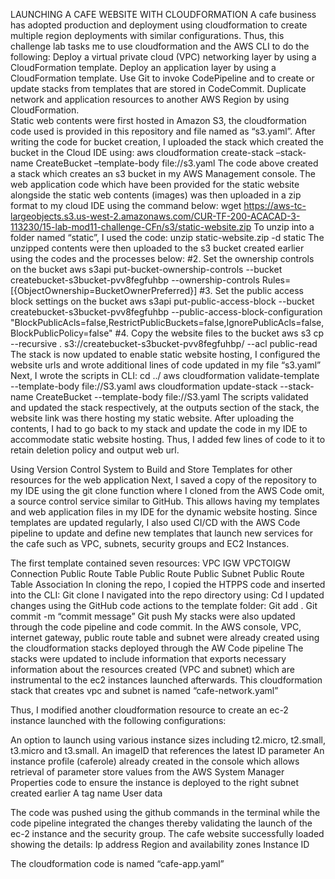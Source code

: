 LAUNCHING A CAFE WEBSITE WITH CLOUDFORMATION
A cafe business has adopted production and deployment using cloudformation to create multiple region deployments with similar configurations. Thus, this challenge lab tasks me to use cloudformation and the AWS CLI to do the following:
Deploy a virtual private cloud (VPC) networking layer by using a CloudFormation template.
Deploy an application layer by using a CloudFormation template.
Use Git to invoke CodePipeline and to create or update stacks from templates that are stored in CodeCommit.
Duplicate network and application resources to another AWS Region by using CloudFormation.  
Static web contents were first hosted in Amazon S3, the cloudformation code used is provided in this repository and file named as “s3.yaml”. 
After writing the code for bucket creation, I uploaded the stack which created the bucket in the Cloud IDE using:
aws cloudformation create-stack –stack-name CreateBucket –template-body file://s3.yaml
The code above created a stack which creates an s3 bucket in my AWS Management console. The web application code which have been provided for the static website alongside the static web contents (images) was then uploaded in a zip format to my cloud IDE using the command below:
wget https://aws-tc-largeobjects.s3.us-west-2.amazonaws.com/CUR-TF-200-ACACAD-3-113230/15-lab-mod11-challenge-CFn/s3/static-website.zip
To unzip into a folder named “static”, I used the code:
unzip static-website.zip -d static
The unzipped contents were then uploaded to the s3 bucket created earlier using the codes and the processes below:
#2. Set the ownership controls on the bucket
aws s3api put-bucket-ownership-controls --bucket createbucket-s3bucket-pvv8fegfuhbp --ownership-controls Rules=[{ObjectOwnership=BucketOwnerPreferred}]
#3. Set the public access block settings on the bucket
aws s3api put-public-access-block --bucket createbucket-s3bucket-pvv8fegfuhbp --public-access-block-configuration "BlockPublicAcls=false,RestrictPublicBuckets=false,IgnorePublicAcls=false,BlockPublicPolicy=false"
#4. Copy the website files to the bucket
aws s3 cp --recursive . s3://createbucket-s3bucket-pvv8fegfuhbp/ --acl public-read
The stack is now updated to enable static website hosting, I configured the website urls and wrote additional lines of code updated in my file “s3.yaml”
Next, I wrote the scripts in CLI:
cd ../
aws cloudformation validate-template --template-body file://S3.yaml
aws cloudformation update-stack --stack-name CreateBucket --template-body file://S3.yaml
The scripts validated and updated the stack respectively, at the outputs section of the stack, the website link was there hosting my static website.
After uploading the contents, I had to go back to my stack and update the code in my IDE to accommodate static website hosting. Thus, I added few lines of code to it to retain deletion policy and output web url.

Using Version Control System to Build and Store Templates for other resources for the web application
Next, I saved a copy of the repository to my IDE using the git clone function where I cloned from the AWS Code omit, a source control service similar to GitHub. This allows having my templates and web application files in my IDE for the dynamic website hosting. Since templates are updated regularly, I also used CI/CD with the AWS Code pipeline to update and define new templates that launch new services for the cafe such as VPC, subnets, security groups and EC2 Instances.

The first template contained seven resources:
VPC
IGW
VPCTOIGW Connection
Public Route Table
Public Route
Public Subnet
Public Route Table Association
In cloning the repo, I copied the HTPPS code and inserted into the CLI:
Git clone <htpps code>
I navigated into the repo directory using:
Cd <repo directory>
I updated changes using the GitHub code actions to the template folder:
Git add .
Git commit -m “commit message”
Git push
My stacks were also updated through the code pipeline and code commit. In the AWS console, VPC, internet gateway, public route table and subnet were already created using the cloudformation stacks deployed through the AW Code pipeline
The stacks were updated to include information that exports necessary information about the resources created (VPC and subnet) which are instrumental to the ec2 instances launched afterwards. This cloudformation stack that creates vpc and subnet is named “cafe-network.yaml”

Thus, I modified another cloudformation resource to create an ec-2 instance launched with the following configurations:

An option to launch using various instance sizes including t2.micro, t2.small, t3.micro and t3.small.
An imageID that references the latest ID parameter
An instance profile (caferole) already created in the console which allows retrieval of parameter store values from the AWS System Manager
Properties code to ensure the instance is deployed to the right subnet created earlier
A tag name
User data

The code was pushed using the github commands in the terminal while the code pipeline integrated the changes thereby validating the launch of the ec-2 instance and the security group. The cafe website successfully loaded showing the details:
Ip address
Region and availability zones
Instance ID

The cloudformation code is named “cafe-app.yaml”
